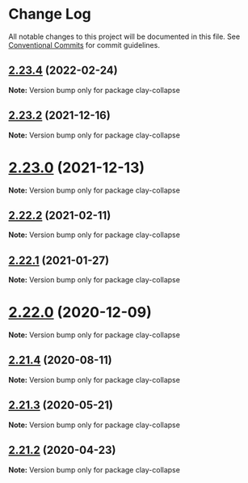 # Change Log

All notable changes to this project will be documented in this file.
See [Conventional Commits](https://conventionalcommits.org) for commit guidelines.

## [2.23.4](https://github.com/liferay/clay/tree/master/packages/clay-collapse/compare/v2.23.3...v2.23.4) (2022-02-24)

**Note:** Version bump only for package clay-collapse





## [2.23.2](https://github.com/liferay/clay/compare/v2.23.1...v2.23.2) (2021-12-16)

**Note:** Version bump only for package clay-collapse





# [2.23.0](https://github.com/liferay/clay/tree/master/packages/clay-collapse/compare/v2.22.4...v2.23.0) (2021-12-13)

**Note:** Version bump only for package clay-collapse





## [2.22.2](https://github.com/liferay/clay/tree/master/packages/clay-collapse/compare/v2.22.1...v2.22.2) (2021-02-11)

**Note:** Version bump only for package clay-collapse





## [2.22.1](https://github.com/liferay/clay/tree/master/packages/clay-collapse/compare/v2.22.0...v2.22.1) (2021-01-27)

**Note:** Version bump only for package clay-collapse





# [2.22.0](https://github.com/liferay/clay/tree/master/packages/clay-collapse/compare/v2.21.5...v2.22.0) (2020-12-09)

**Note:** Version bump only for package clay-collapse





## [2.21.4](https://github.com/liferay/clay/tree/master/packages/clay-collapse/compare/v2.21.3...v2.21.4) (2020-08-11)

**Note:** Version bump only for package clay-collapse





## [2.21.3](https://github.com/liferay/clay/tree/master/packages/clay-collapse/compare/v2.21.2...v2.21.3) (2020-05-21)

**Note:** Version bump only for package clay-collapse





## [2.21.2](https://github.com/liferay/clay/tree/master/packages/clay-collapse/compare/v2.21.1...v2.21.2) (2020-04-23)

**Note:** Version bump only for package clay-collapse
